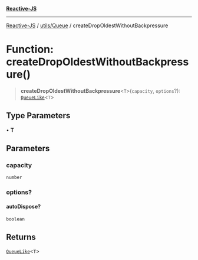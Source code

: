 [**Reactive-JS**](../../../README.md)

***

[Reactive-JS](../../../README.md) / [utils/Queue](../README.md) / createDropOldestWithoutBackpressure

# Function: createDropOldestWithoutBackpressure()

> **createDropOldestWithoutBackpressure**\<`T`\>(`capacity`, `options`?): [`QueueLike`](../../interfaces/QueueLike.md)\<`T`\>

## Type Parameters

• **T**

## Parameters

### capacity

`number`

### options?

#### autoDispose?

`boolean`

## Returns

[`QueueLike`](../../interfaces/QueueLike.md)\<`T`\>
